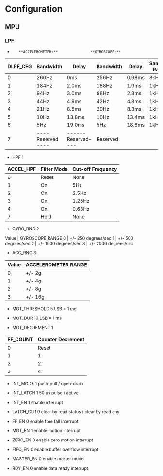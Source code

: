 # Configuration
## MPU

### LPF

-        **ACCELEROMETER:**               **GYROSCOPE:**

 DLPF_CFG | Bandwidth | Delay  | Bandwidth | Delay  | Sample Rate
 ---------|-----------|--------|-----------|--------|-------------
 0        | 260Hz     | 0ms    | 256Hz     | 0.98ms | 8kHz
 1        | 184Hz     | 2.0ms  | 188Hz     | 1.9ms  | 1kHz
 2        | 94Hz      | 3.0ms  | 98Hz      | 2.8ms  | 1kHz
 3        | 44Hz      | 4.9ms  | 42Hz      | 4.8ms  | 1kHz
 4        | 21Hz      | 8.5ms  | 20Hz      | 8.3ms  | 1kHz
 5        | 10Hz      | 13.8ms | 10Hz      | 13.4ms | 1kHz
 6        | 5Hz       | 19.0ms | 5Hz       | 18.6ms | 1kHz
 7        | ---- Reserved ---- |------ Reserved---- | Reserved

- HPF 		1

 ACCEL_HPF | Filter Mode | Cut-off Frequency
 ----------|-------------|------------------
 0         | Reset       | None
 1         | On          | 5Hz
 2         | On          | 2.5Hz
 3         | On          | 1.25Hz
 4         | On          | 0.63Hz
 7         | Hold        | None

- GYRO_RNG 	2

Value	| GYROSCOPE RANGE
0 		| +/- 250 degrees/sec
1 		| +/- 500 degrees/sec
2 		| +/- 1000 degrees/sec
3 		| +/- 2000 degrees/sec
	
- ACC_RNG 	3

Value	| ACCELEROMETER RANGE
--------|--------------------
0 		| +/- 2g
1 		| +/- 4g
2 		| +/- 8g
3 		| +/- 16g

- MOT_THRESHOLD 	5				LSB = 1 mg
- MOT_DUR			10				LSB = 1 ms

- MOT_DECREMENT	1		
			
FF_COUNT | Counter Decrement
---------|------------------
0        | Reset
1        | 1
2        | 2
3        | 4
 
- INT_MODE		1					push-pull / open-drain
- INT_LATCH		1					50 us pulse / active 
- INT_EN		1					enable interrupt
- LATCH_CLR		0					clear by read status / clear by read any

- FF_EN			0					enable free fall interrupt
- MOT_EN		1					enable motion interrupt
- ZERO_EN		0					enable zero motion interrupt
- FIFO_EN		0					enable buffer overflow interrupt
- MASTER_EN		0					enable master mode 
- RDY_EN		0					enable data ready interrupt
